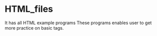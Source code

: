 # HTML_files
It has all HTML example programs
These programs enables user to get more practice on basic tags.